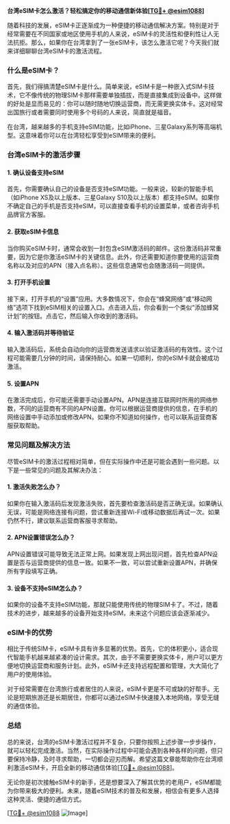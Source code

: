**台湾eSIM卡怎么激活？轻松搞定你的移动通信新体验[[TG💪+ @esim1088](https://t.me/s/esim1088)]**

随着科技的发展，eSIM卡正逐渐成为一种便捷的移动通信解决方案。特别是对于经常需要在不同国家或地区使用手机的人来说，eSIM卡的灵活性和便利性让人无法抗拒。那么，如果你在台湾拿到了一张eSIM卡，该怎么激活它呢？今天我们就来详细聊聊台湾eSIM卡的激活流程。

### 什么是eSIM卡？

首先，我们得搞清楚eSIM卡是什么。简单来说，eSIM卡是一种嵌入式SIM卡技术，它不像传统的物理SIM卡那样需要单独插拔，而是直接集成到设备中。这样做的好处是显而易见的：你可以随时随地切换运营商，而无需更换实体卡。这对经常出国旅行或者需要同时使用多个号码的人来说，简直就是福音。

在台湾，越来越多的手机支持eSIM功能，比如iPhone、三星Galaxy系列等高端机型。这意味着你可以在台湾轻松享受到eSIM带来的便利。

### 台湾eSIM卡的激活步骤

#### 1. 确认设备支持eSIM

首先，你需要确认自己的设备是否支持eSIM功能。一般来说，较新的智能手机（如iPhone XS及以上版本、三星Galaxy S10及以上版本）都支持eSIM。如果你不确定自己的手机是否支持eSIM，可以直接查看手机的设置菜单，或者咨询手机品牌官方客服。

#### 2. 获取eSIM卡信息

当你购买eSIM卡时，通常会收到一封包含eSIM激活码的邮件。这份激活码非常重要，因为它是你激活eSIM卡的关键信息。此外，你还需要知道你要使用的运营商名称以及对应的APN（接入点名称）。这些信息通常也会随激活码一同提供。

#### 3. 打开手机设置

接下来，打开手机的“设置”应用。大多数情况下，你会在“蜂窝网络”或“移动网络”选项下找到eSIM相关的设置入口。点击进入后，你会看到一个类似“添加蜂窝计划”的按钮。点击它，然后输入你收到的激活码。

#### 4. 输入激活码并等待验证

输入激活码后，系统会自动向你的运营商发送请求以验证激活码的有效性。这个过程可能需要几分钟的时间，请保持耐心。如果一切顺利，你的eSIM卡就会被成功激活。

#### 5. 设置APN

在激活完成后，你可能还需要手动设置APN。APN是连接互联网时所用的网络参数，不同的运营商有不同的APN设置。你可以根据运营商提供的信息，在手机的网络设置中手动添加或修改APN。如果你不知道如何操作，也可以联系运营商客服获取帮助。

### 常见问题及解决方法

尽管eSIM卡的激活过程相对简单，但在实际操作中还是可能会遇到一些问题。以下是一些常见的问题及其解决办法：

#### 1. 激活失败怎么办？

如果你在输入激活码后发现激活失败，首先要检查激活码是否正确无误。如果确认无误，可能是网络连接有问题，尝试重新连接Wi-Fi或移动数据后再试一次。如果仍然不行，建议联系运营商客服寻求帮助。

#### 2. APN设置错误怎么办？

APN设置错误可能导致无法正常上网。如果发现上网出现问题，首先检查APN设置是否与运营商提供的信息一致。如果不一致，可以尝试重新设置APN，并确保所有字段填写正确。

#### 3. 设备不支持eSIM怎么办？

如果你的设备不支持eSIM功能，那就只能使用传统的物理SIM卡了。不过，随着技术的进步，越来越多的设备开始支持eSIM，未来这个问题应该会逐渐减少。

### eSIM卡的优势

相比于传统SIM卡，eSIM卡具有许多显著的优势。首先，它的体积更小，适合现代智能手机越来越紧凑的设计需求。其次，由于不需要更换实体卡，用户可以更方便地切换运营商和服务计划。此外，eSIM卡还支持远程配置和管理，大大简化了用户的使用体验。

对于经常需要在台湾旅行或者居住的人来说，eSIM卡更是不可或缺的好帮手。无论是短期旅游还是长期居住，你都可以通过eSIM卡快速接入本地网络，享受无缝的通信体验。

### 总结

总的来说，台湾的eSIM卡激活过程并不复杂，只要你按照上述步骤一步步操作，就可以轻松完成激活。当然，在实际操作过程中可能会遇到各种各样的问题，但只要保持冷静，及时寻求帮助，一切都会迎刃而解。希望这篇文章能帮助你在台湾顺利激活eSIM卡，开启全新的移动通信体验[[TG💪+ @esim1088](https://t.me/s/esim1088)]。

无论你是初次接触eSIM卡的新手，还是想要深入了解其优势的老用户，eSIM都能为你带来极大的便利。未来，随着eSIM技术的普及和发展，相信会有更多人选择这种灵活、便捷的通信方式。

[[TG💪+ @esim1088](https://t.me/s/esim1088) ![Image](https://i.postimg.cc/4NQfJmqS/Snipaste-2025-05-13-00-14-12.png)]